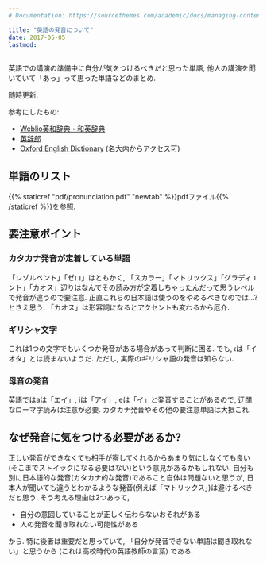 ```yaml
---
# Documentation: https://sourcethemes.com/academic/docs/managing-content/

title: "英語の発音について"
date: 2017-05-05
lastmod: 
---
```



英語での講演の準備中に自分が気をつけるべきだと思った単語, 他人の講演を聞いていて「あっ」って思った単語などのまとめ.
<!--more-->
随時更新.

参考にしたもの:

* [Weblio英和辞典・和英辞典](http://ejje.weblio.jp/)
* [英辞郎](http://eowf.alc.co.jp/)
* [Oxford English Dictionary](http://www.oed.com/) (名大内からアクセス可)


## 単語のリスト

{{% staticref "pdf/pronunciation.pdf" "newtab" %}}pdfファイル{{% /staticref %}}を参照.

## 要注意ポイント

### カタカナ発音が定着している単語

「レゾルベント」「ゼロ」はともかく, 「スカラー」「マトリックス」「グラディエント」「カオス」辺りはなんでその読み方が定着しちゃったんだって思うレベルで発音が違うので要注意.
正直これらの日本語は使うのをやめるべきなのでは...? とさえ思う.
「カオス」は形容詞になるとアクセントも変わるから厄介.

### ギリシャ文字

これは1つの文字でもいくつか発音がある場合があって判断に困る.
でも, $\iota$は「イオタ」とは読まないようだ.
ただし, 実際のギリシャ語の発音は知らない.

### 母音の発音

英語ではaは「エイ」, iは「アイ」, eは「イ」と発音することがあるので, 迂闊なローマ字読みは注意が必要.
カタカナ発音やその他の要注意単語は大抵これ.

## なぜ発音に気をつける必要があるか?

正しい発音ができなくても相手が察してくれるからあまり気にしなくても良い(そこまでストイックになる必要はない)という意見があるかもしれない.
自分も別に日本語的な発音(カタカナ的な発音)であること自体は問題ないと思うが,
日本人が聞いても違うとわかるような発音(例えば「マトリックス」)は避けるべきだと思う.
そう考える理由は2つあって,

* 自分の意図していることが正しく伝わらないおそれがある
* 人の発音を聞き取れない可能性がある


から. 
特に後者は重要だと思っていて, 「自分が発音できない単語は聞き取れない」と思うから (これは高校時代の英語教師の言葉) である.

